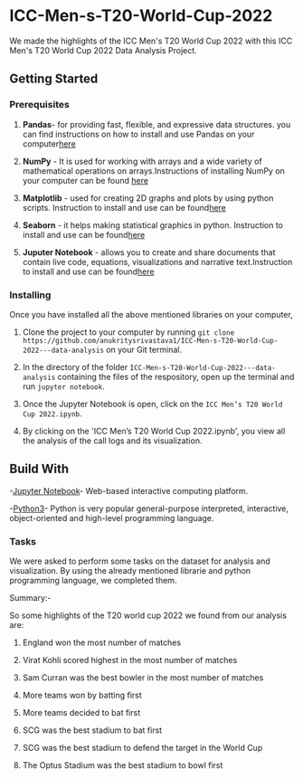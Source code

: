  # ICC-Men-s-T20-World-Cup-2022

We made the highlights of the ICC Men's T20 World Cup 2022 with this ICC Men's T20 World Cup 2022 Data Analysis Project.

## Getting Started

### Prerequisites
1. **Pandas**- for providing fast, flexible, and expressive data structures. you can find instructions on how to install and use Pandas on your computer[here](https://pandas.pydata.org/getting_started.html) 

2. **NumPy** - It is used for working with arrays and a wide variety of mathematical operations on arrays.Instructions of installing NumPy on your computer can be found [here](https://numpy.org/)

3. **Matplotlib** - used for creating 2D graphs and plots by using python scripts. Instruction to install and use can be found[here](https://matplotlib.org/)

4. **Seaborn** - it helps making statistical graphics in python. Instruction to install and use can be found[here](https://seaborn.pydata.org/)

5. **Juputer Notebook** - allows you to create and share documents that contain live code, equations, visualizations and narrative text.Instruction to install and use can be found[here](https://docs.jupyter.org/en/latest/)

### Installing

Once you have installed all the above mentioned libraries on your computer,

1. Clone the project to your computer by running `git clone https://github.com/anukritysrivastava1/ICC-Men-s-T20-World-Cup-2022---data-analysis` on your Git terminal.

2. In the directory of the folder `ICC-Men-s-T20-World-Cup-2022---data-analysis` containing the files of the respository, open up the terminal and run `jupyter notebook`.

3. Once the Jupyter Notebook is open, click on the `ICC Men’s T20 World Cup 2022.ipynb`.

4. By clicking on the 'ICC Men’s T20 World Cup 2022.ipynb', you view all the analysis of the call logs and its visualization.

## Build With 

-[Jupyter Notebook](https://jupyter.org/try-jupyter/retro/notebooks/?path=Untitled.ipynb)- Web-based interactive computing platform.

-[Python3](https://www.python.org/doc/)- Python is very popular general-purpose interpreted, interactive, object-oriented and high-level programming language. 

### Tasks
 
We were asked to perform some tasks on the dataset for analysis and visualization. By using the already mentioned librarie and python programming language, we completed them.

Summary:-

So some highlights of the T20 world cup 2022 we found from our analysis are:

1. England won the most number of matches

2. Virat Kohli scored highest in the most number of matches

3. Sam Curran was the best bowler in the most number of matches

4. More teams won by batting first

5. More teams decided to bat first

6. SCG was the best stadium to bat first

7. SCG was the best stadium to defend the target in the World Cup

8. The Optus Stadium was the best stadium to bowl first
